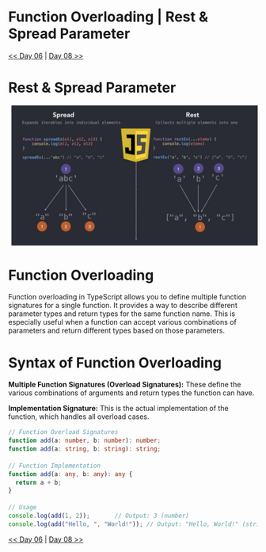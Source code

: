 # Function Overloading | Rest & Spread Parameter

[<< Day 06](/Class06/READ06.md) | [Day 08 >>](/Class08/READ08.md)

# Rest & Spread Parameter

![Rest & Spread Parameter](/images/rest,%20spreaad.jpg)

# Function Overloading 
Function overloading in TypeScript allows you to define multiple function signatures for a single function. It provides a way to describe different parameter types and return types for the same function name. This is especially useful when a function can accept various combinations of parameters and return different types based on those parameters.


# Syntax of Function Overloading
**Multiple Function Signatures (Overload Signatures):** These define the various combinations of arguments and return types the function can have.

**Implementation Signature:** This is the actual implementation of the function, which handles all overload cases.

```ts
// Function Overload Signatures
function add(a: number, b: number): number;
function add(a: string, b: string): string;

// Function Implementation
function add(a: any, b: any): any {
  return a + b;
}

// Usage
console.log(add(1, 2));       // Output: 3 (number)
console.log(add("Hello, ", "World!")); // Output: "Hello, World!" (string)
```


[<< Day 06](/Class06/READ06.md) | [Day 08 >>](/Class08/READ08.md)